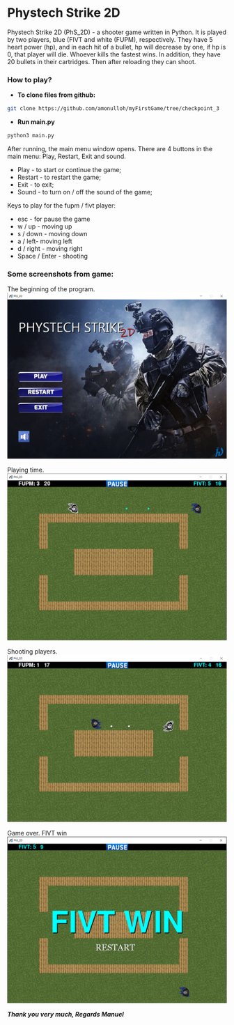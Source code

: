 # Phystech Strike 2D


Phystech Strike 2D (PhS_2D) - a shooter game written in Python.
It is played by two players, blue (FIVT and white (FUPM), respectively.
They have 5 heart power (hp), and in each hit of a bullet,
hp will decrease by one, if hp is 0, that player will die.
Whoever kills the fastest wins. In addition, they have 20 bullets
in their cartridges. Then after reloading they can shoot.

 ### How to play?

+ **To clone files from github:**
```bash
git clone https://github.com/amonulloh/myFirstGame/tree/checkpoint_3
```
+ **Run main.py**
 ```bash
 python3 main.py
 ```

After running, the main menu window opens. There are 4 buttons in the main menu:
Play, Restart, Exit and sound.
+ Play - to start or continue the game;
+ Restart - to restart the game;
+ Exit - to exit;
+ Sound - to turn on / off the sound of the game;

Keys to play for the fupm / fivt player:
+ esc - for pause the game
+ w / up - moving up
+ s / down - moving down
+ a / left- moving left
+ d / right - moving right
+ Space / Enter - shooting

### Some screenshots from game:

The beginning of the program.
![image](./screenshots/Screenshot_1.png)

Playing time.
![image](./screenshots/Screenshot_2.png)

Shooting players.
![image](./screenshots/Screenshot_3.png)

Game over. FIVT win
![image](./screenshots/Screenshot_4.png)

***Thank you very much, Regards Manuel***
